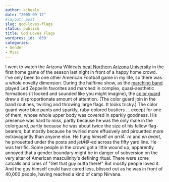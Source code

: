 ```yaml
---
author: kjhealy
date: "2005-09-12"
#layout: post
slug: god-loves-flags
status: publish
title: God Loves Flags
wordpress_id: '830'
categories:
- Gender
- Misc
---
```


I went to watch the Arizona Wildcats [beat Northern Arizona University](http://www.arizonaathletics.com/ViewArticle.dbml?SPSID=8107&SPID=516&DB_OEM_ID=1600&ATCLID=188035) in the first home game of the season last night in front of a happy home crowd. I've only been to one other American Football game in my life, so there was a whole novelty dimension. During the halftime show, as the [marching band](http://www.arts.arizona.edu/band/athletic/marchingband.html) played Led Zeppelin favorites and marched in complex, quasi-aesthetic formations (it looked and sounded like you might imagine), the [color guard](http://web.cfa.arizona.edu/colorguard/) drew a disproportionate amount of attention. (The color guard join in the band routines, twirling and throwing large flags. It looks tricky.) The color guard wore blue pants and sparkly, ruby-colored bustiers … except for one of them, whose whole upper body was covered in sparkly goodness. His presence was hard to miss, partly because he was the only male in the colorguard, partly because he was about twice the size of his fellow flag-bearers, but mostly because he twirled more effusively and pirouetted more extravagantly than anyone else. He flung himself *en arriÃ¨re* and *en avant*, he pirouetted under the posts and *jetÃ©*-ed across the fifty yard line. He was terrific. Some people in the crowd got a little wound up, apparently annoyed that a gender boundary might be in danger of subversion on the very altar of American masculinity's defining ritual. There were some catcalls and cries of "Get that guy outta there!" But mostly people loved it. And the guy himself could have cared less, blissed out as he was in front of 40,000 people, having reached a kind of camp Nirvana.
